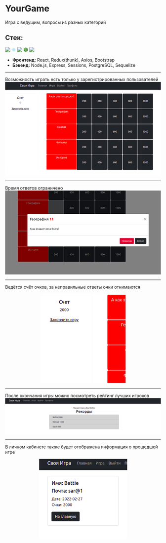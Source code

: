 # YourGame
Игра с ведущим, вопросы из разных категорий

## Cтек:

[<img src="https://upload.wikimedia.org/wikipedia/commons/thumb/9/99/Unofficial_JavaScript_logo_2.svg/1200px-Unofficial_JavaScript_logo_2.svg.png" width=3%>]('')
[<img src="https://raw.githubusercontent.com/github/explore/80688e429a7d4ef2fca1e82350fe8e3517d3494d/topics/react/react.png" width=3%>]('')
[<img src="https://camo.githubusercontent.com/d3d1874579d4c426185cc3f0b5819d05cad0e3cb0d62ce2b182daea2abab84b3/68747470733a2f2f696d672e69636f6e73382e636f6d2f636f6c6f722f34382f3030303030302f72656475782e706e67" width=3%>]('')
[<img src="https://raw.githubusercontent.com/github/explore/80688e429a7d4ef2fca1e82350fe8e3517d3494d/topics/nodejs/nodejs.png" width=3%>]('')
[<img src="https://upload.wikimedia.org/wikipedia/commons/2/29/Postgresql_elephant.svg" width=3%>]('')

+ **Фронтенд:** React, Redux(thunk), Axios, Bootstrap
+ **Бэкенд:** Node.js, Express, Sessions, PostgreSQL, Sequelize

***
Возможность играть есть только у зарегистрированных пользователей
<img src="./img/1.png">

***
Время ответов ограничено
<img src="./img/2.png">

***
Ведётся счёт очков, за неправильные ответы очки отнимаются
<p align="center">
<img src="./img/3.png">
</p>

***
После окончания игры можно посмотреть рейтинг лучших игроков
<img src="./img/4.png">

***
В личном кабинете также будет отображена информация о прошедшей игре
<p align="center">
<img src="./img/5.png">
</p>
